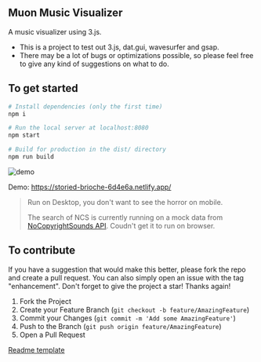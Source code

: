 ## Muon Music Visualizer

A music visualizer using 3.js.

- This is a project to test out 3.js, dat.gui, wavesurfer and gsap.
- There may be a lot of bugs or optimizations possible, so please feel free to give any kind of suggestions on what to do.

## To get started

```bash
# Install dependencies (only the first time)
npm i

# Run the local server at localhost:8080
npm start

# Build for production in the dist/ directory
npm run build
```

![demo](https://media.giphy.com/media/RnGM4jZ8Ov7XWPYZDF/giphy.gif)

Demo: https://storied-brioche-6d4e6a.netlify.app/

> Run on Desktop, you don't want to see the horror on mobile.
>
> The search of NCS is currently running on a mock data from [NoCopyrightSounds API](https://www.npmjs.com/package/nocopyrightsounds-api). Coudn't get it to run on browser.

## To contribute

If you have a suggestion that would make this better, please fork the repo and create a pull request. You can also simply open an issue with the tag "enhancement".
Don't forget to give the project a star! Thanks again!

1. Fork the Project
2. Create your Feature Branch (`git checkout -b feature/AmazingFeature`)
3. Commit your Changes (`git commit -m 'Add some AmazingFeature'`)
4. Push to the Branch (`git push origin feature/AmazingFeature`)
5. Open a Pull Request

[Readme template](https://github.com/othneildrew/Best-README-Template)
